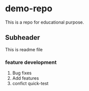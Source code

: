 # demo-repo
This is a repo for educational purpose.

## Subheader
This is readme file

### feature development
1. Bug fixes
2. Add features
3. confict quick-test
